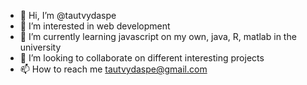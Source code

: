 - 👋 Hi, I’m @tautvydaspe
- 👀 I’m interested in web development
- 🌱 I’m currently learning javascript on my own, java, R, matlab in the university
- 💞️ I’m looking to collaborate on different interesting projects
- 📫 How to reach me tautvydaspe@gmail.com

<!---
tautvydaspe/tautvydaspe is a ✨ special ✨ repository because its `README.md` (this file) appears on your GitHub profile.
You can click the Preview link to take a look at your changes.
--->
